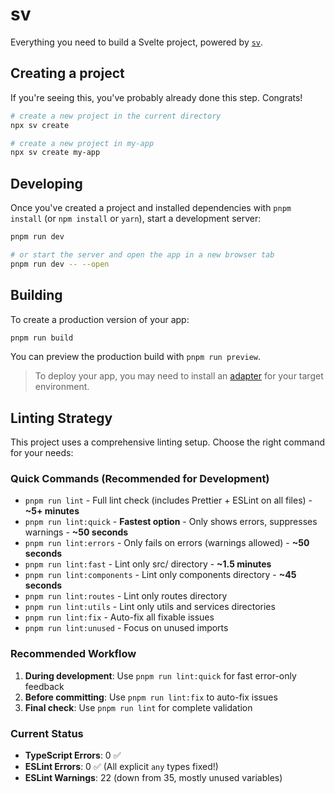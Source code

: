 # sv

Everything you need to build a Svelte project, powered by [`sv`](https://github.com/sveltejs/cli).

## Creating a project

If you're seeing this, you've probably already done this step. Congrats!

```bash
# create a new project in the current directory
npx sv create

# create a new project in my-app
npx sv create my-app
```

## Developing

Once you've created a project and installed dependencies with `pnpm install` (or `npm install` or `yarn`), start a development server:

```bash
pnpm run dev

# or start the server and open the app in a new browser tab
pnpm run dev -- --open
```

## Building

To create a production version of your app:

```bash
pnpm run build
```

You can preview the production build with `pnpm run preview`.

> To deploy your app, you may need to install an [adapter](https://kit.svelte.dev/docs/adapters) for your target environment.

## Linting Strategy

This project uses a comprehensive linting setup. Choose the right command for your needs:

### Quick Commands (Recommended for Development)

- `pnpm run lint` - Full lint check (includes Prettier + ESLint on all files) - **~5+ minutes**
- `pnpm run lint:quick` - **Fastest option** - Only shows errors, suppresses warnings - **~50 seconds**
- `pnpm run lint:errors` - Only fails on errors (warnings allowed) - **~50 seconds**
- `pnpm run lint:fast` - Lint only src/ directory - **~1.5 minutes**
- `pnpm run lint:components` - Lint only components directory - **~45 seconds**
- `pnpm run lint:routes` - Lint only routes directory
- `pnpm run lint:utils` - Lint only utils and services directories
- `pnpm run lint:fix` - Auto-fix all fixable issues
- `pnpm run lint:unused` - Focus on unused imports

### Recommended Workflow

1. **During development**: Use `pnpm run lint:quick` for fast error-only feedback
2. **Before committing**: Use `pnpm run lint:fix` to auto-fix issues
3. **Final check**: Use `pnpm run lint` for complete validation

### Current Status

- **TypeScript Errors**: 0 ✅
- **ESLint Errors**: 0 ✅ (All explicit `any` types fixed!)
- **ESLint Warnings**: 22 (down from 35, mostly unused variables)

